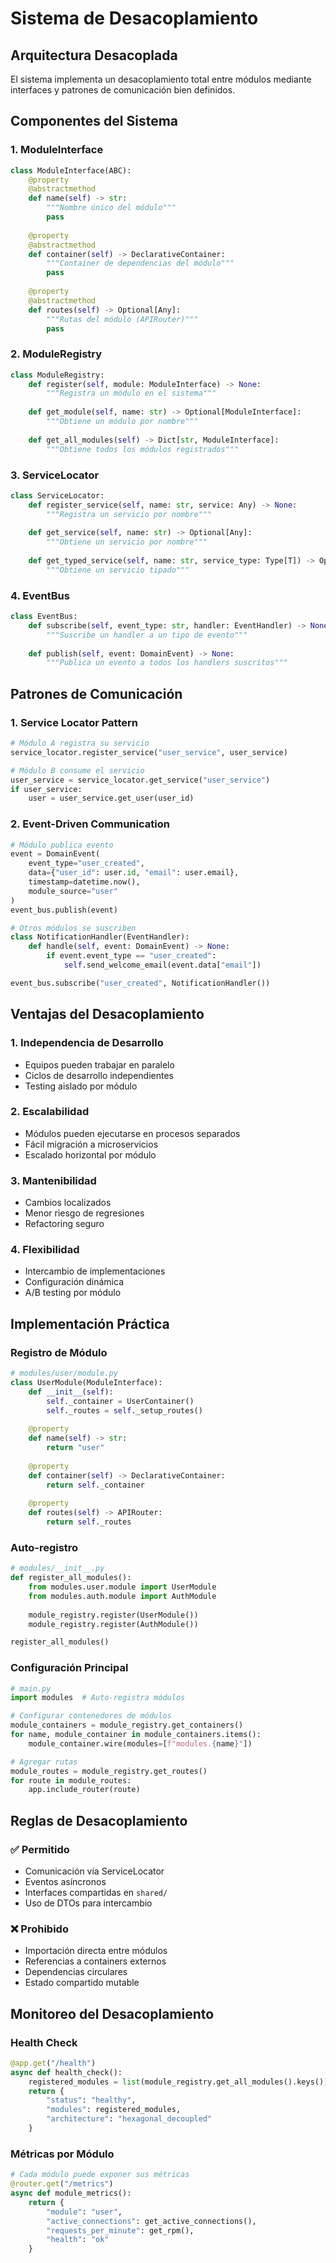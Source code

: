 # Sistema de Desacoplamiento

## Arquitectura Desacoplada

El sistema implementa un desacoplamiento total entre módulos mediante interfaces y patrones de comunicación bien definidos.

## Componentes del Sistema

### 1. ModuleInterface
```python
class ModuleInterface(ABC):
    @property
    @abstractmethod
    def name(self) -> str:
        """Nombre único del módulo"""
        pass
    
    @property
    @abstractmethod
    def container(self) -> DeclarativeContainer:
        """Container de dependencias del módulo"""
        pass
    
    @property
    @abstractmethod
    def routes(self) -> Optional[Any]:
        """Rutas del módulo (APIRouter)"""
        pass
```

### 2. ModuleRegistry
```python
class ModuleRegistry:
    def register(self, module: ModuleInterface) -> None:
        """Registra un módulo en el sistema"""
    
    def get_module(self, name: str) -> Optional[ModuleInterface]:
        """Obtiene un módulo por nombre"""
    
    def get_all_modules(self) -> Dict[str, ModuleInterface]:
        """Obtiene todos los módulos registrados"""
```

### 3. ServiceLocator
```python
class ServiceLocator:
    def register_service(self, name: str, service: Any) -> None:
        """Registra un servicio por nombre"""
    
    def get_service(self, name: str) -> Optional[Any]:
        """Obtiene un servicio por nombre"""
    
    def get_typed_service(self, name: str, service_type: Type[T]) -> Optional[T]:
        """Obtiene un servicio tipado"""
```

### 4. EventBus
```python
class EventBus:
    def subscribe(self, event_type: str, handler: EventHandler) -> None:
        """Suscribe un handler a un tipo de evento"""
    
    def publish(self, event: DomainEvent) -> None:
        """Publica un evento a todos los handlers suscritos"""
```

## Patrones de Comunicación

### 1. Service Locator Pattern
```python
# Módulo A registra su servicio
service_locator.register_service("user_service", user_service)

# Módulo B consume el servicio
user_service = service_locator.get_service("user_service")
if user_service:
    user = user_service.get_user(user_id)
```

### 2. Event-Driven Communication
```python
# Módulo publica evento
event = DomainEvent(
    event_type="user_created",
    data={"user_id": user.id, "email": user.email},
    timestamp=datetime.now(),
    module_source="user"
)
event_bus.publish(event)

# Otros módulos se suscriben
class NotificationHandler(EventHandler):
    def handle(self, event: DomainEvent) -> None:
        if event.event_type == "user_created":
            self.send_welcome_email(event.data["email"])

event_bus.subscribe("user_created", NotificationHandler())
```

## Ventajas del Desacoplamiento

### 1. **Independencia de Desarrollo**
- Equipos pueden trabajar en paralelo
- Ciclos de desarrollo independientes
- Testing aislado por módulo

### 2. **Escalabilidad**
- Módulos pueden ejecutarse en procesos separados
- Fácil migración a microservicios
- Escalado horizontal por módulo

### 3. **Mantenibilidad**
- Cambios localizados
- Menor riesgo de regresiones
- Refactoring seguro

### 4. **Flexibilidad**
- Intercambio de implementaciones
- Configuración dinámica
- A/B testing por módulo

## Implementación Práctica

### Registro de Módulo
```python
# modules/user/module.py
class UserModule(ModuleInterface):
    def __init__(self):
        self._container = UserContainer()
        self._routes = self._setup_routes()
    
    @property
    def name(self) -> str:
        return "user"
    
    @property
    def container(self) -> DeclarativeContainer:
        return self._container
    
    @property
    def routes(self) -> APIRouter:
        return self._routes
```

### Auto-registro
```python
# modules/__init__.py
def register_all_modules():
    from modules.user.module import UserModule
    from modules.auth.module import AuthModule
    
    module_registry.register(UserModule())
    module_registry.register(AuthModule())

register_all_modules()
```

### Configuración Principal
```python
# main.py
import modules  # Auto-registra módulos

# Configurar contenedores de módulos
module_containers = module_registry.get_containers()
for name, module_container in module_containers.items():
    module_container.wire(modules=[f"modules.{name}"])

# Agregar rutas
module_routes = module_registry.get_routes()
for route in module_routes:
    app.include_router(route)
```

## Reglas de Desacoplamiento

### ✅ Permitido
- Comunicación vía ServiceLocator
- Eventos asíncronos
- Interfaces compartidas en `shared/`
- Uso de DTOs para intercambio

### ❌ Prohibido
- Importación directa entre módulos
- Referencias a containers externos
- Dependencias circulares
- Estado compartido mutable

## Monitoreo del Desacoplamiento

### Health Check
```python
@app.get("/health")
async def health_check():
    registered_modules = list(module_registry.get_all_modules().keys())
    return {
        "status": "healthy",
        "modules": registered_modules,
        "architecture": "hexagonal_decoupled"
    }
```

### Métricas por Módulo
```python
# Cada módulo puede exponer sus métricas
@router.get("/metrics")
async def module_metrics():
    return {
        "module": "user",
        "active_connections": get_active_connections(),
        "requests_per_minute": get_rpm(),
        "health": "ok"
    }
```